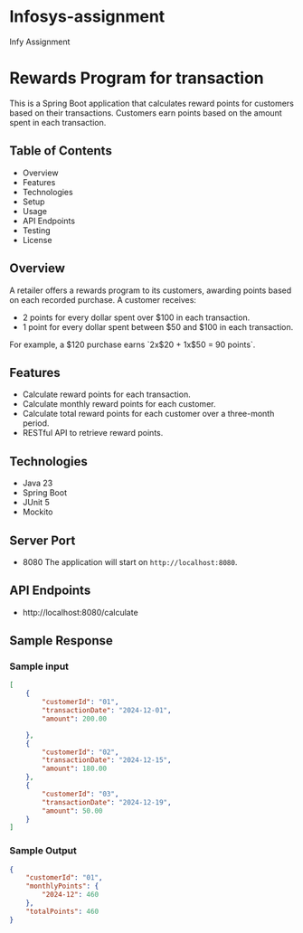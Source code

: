 # Infosys-assignment
Infy Assignment

# Rewards Program for transaction

This is a Spring Boot application that calculates reward points for customers based on their transactions. Customers earn points based on the amount spent in each transaction.

## Table of Contents
- Overview
- Features
- Technologies
- Setup
- Usage
- API Endpoints
- Testing
- License

## Overview
A retailer offers a rewards program to its customers, awarding points based on each recorded purchase. A customer receives:
- 2 points for every dollar spent over $100 in each transaction.
- 1 point for every dollar spent between $50 and $100 in each transaction.

For example, a $120 purchase earns `2x$20 + 1x$50 = 90 points`.

## Features
- Calculate reward points for each transaction.
- Calculate monthly reward points for each customer.
- Calculate total reward points for each customer over a three-month period.
- RESTful API to retrieve reward points.

## Technologies
- Java 23
- Spring Boot
- JUnit 5
- Mockito

## Server Port
- 8080
The application will start on `http://localhost:8080`.

## API Endpoints
- http://localhost:8080/calculate

## Sample Response

### Sample input
```json
[
    {
        "customerId": "01",
        "transactionDate": "2024-12-01",
        "amount": 200.00

    },
    {
        "customerId": "02",
        "transactionDate": "2024-12-15",
        "amount": 180.00
    },
    {
        "customerId": "03",
        "transactionDate": "2024-12-19",
        "amount": 50.00
    }
]
```

### Sample Output
```json
{
    "customerId": "01",
    "monthlyPoints": {
        "2024-12": 460
    },
    "totalPoints": 460
}
```
